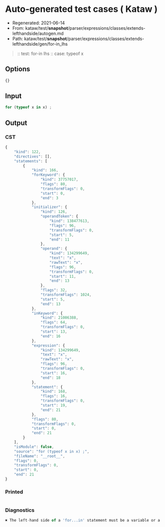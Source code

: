 # Auto-generated test cases ( Kataw )
- Regenerated: 2021-06-14
- From: kataw/test/__snapshot__/parser/expressions/classes/extends-lefthandside/autogen.md
- Path: kataw/test/__snapshot__/parser/expressions/classes/extends-lefthandside/gen/for-in_lhs
> :: test: for-in lhs
> :: case: typeof x
## Options

`````js
{}
`````
## Input

`````js
for (typeof x in x) ;
`````
## Output

### CST

```javascript
{
    "kind": 122,
    "directives": [],
    "statements": [
        {
            "kind": 166,
            "forKeyword": {
                "kind": 37757017,
                "flags": 80,
                "transformFlags": 0,
                "start": 0,
                "end": 3
            },
            "initializer": {
                "kind": 126,
                "operandToken": {
                    "kind": 138477613,
                    "flags": 96,
                    "transformFlags": 0,
                    "start": 5,
                    "end": 11
                },
                "operand": {
                    "kind": 134299649,
                    "text": "x",
                    "rawText": "x",
                    "flags": 96,
                    "transformFlags": 0,
                    "start": 11,
                    "end": 13
                },
                "flags": 32,
                "transformFlags": 1024,
                "start": 5,
                "end": 13
            },
            "inKeyword": {
                "kind": 21006388,
                "flags": 64,
                "transformFlags": 0,
                "start": 13,
                "end": 16
            },
            "expression": {
                "kind": 134299649,
                "text": "x",
                "rawText": "x",
                "flags": 96,
                "transformFlags": 0,
                "start": 16,
                "end": 18
            },
            "statement": {
                "kind": 168,
                "flags": 16,
                "transformFlags": 0,
                "start": 19,
                "end": 21
            },
            "flags": 80,
            "transformFlags": 0,
            "start": 0,
            "end": 21
        }
    ],
    "isModule": false,
    "source": "for (typeof x in x) ;",
    "fileName": "__root__",
    "flags": 0,
    "transformFlags": 0,
    "start": 0,
    "end": 21
}
```

### Printed

```javascript

```

### Diagnostics

```javascript
✖ The left-hand side of a 'for...in' statement must be a variable or a property access. - start: 16, end: 18

```

